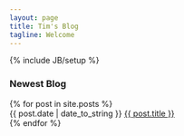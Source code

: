 ```yaml
---
layout: page
title: Tim's Blog
tagline: Welcome
---
```

{% include JB/setup %}

<h3>Newest Blog</h3>
{% for post in site.posts %}
  <div class="item">
    <span class="date">{{ post.date | date_to_string }}</span>
    <span class="dot icon-radio-unchecked"></span>
    <span class="title"><a href="{{ BASE_PATH }}{{ post.url }}">{{ post.title }}</a></span>
  </div>
{% endfor %}



